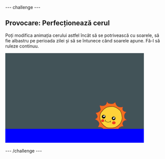 \--- challenge \---

## Provocare: Perfecționează cerul

Poți modifica animația cerului astfel încât să se potrivească cu soarele, să fie albastru pe perioada zilei și să se întunece când soarele apune. Fă-l să ruleze continuu.

![captură de ecran](images/sunrise-sky-challenge.png)

\--- /challenge \---